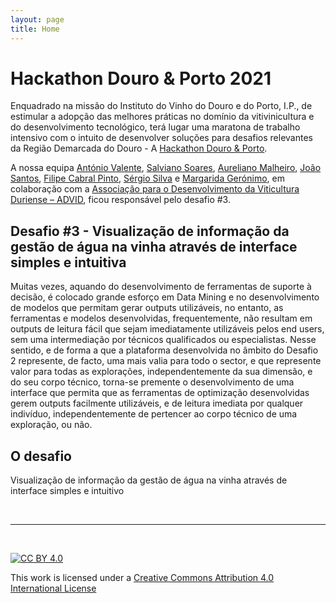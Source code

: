 ```yaml
---
layout: page
title: Home
---
```


Hackathon Douro & Porto 2021
========================

Enquadrado na missão do Instituto do Vinho do Douro e do Porto, I.P., de estimular a adopção das melhores práticas no domínio da vitivinicultura e do desenvolvimento tecnológico, terá lugar uma maratona de trabalho intensivo com o intuito de desenvolver soluções para desafios relevantes da Região Demarcada do Douro - A [Hackathon Douro & Porto](https://hackdouroeporto.com/).

<!-- A sessão de apresentação teve lugar no dia 11 de novembro de 2020, pelas 18h00 e foi trasmitida live no Facebook.

<iframe width="560" height="315" src="https://www.youtube.com/embed/u6_re17yoUk" frameborder="0" allow="accelerometer; autoplay; clipboard-write; encrypted-media; gyroscope; picture-in-picture" allowfullscreen></iframe>   -->   

    
    
A nossa equipa [António Valente](avalente@utad.pt), [Salviano Soares](salblues@utad.pt), [Aureliano Malheiro](amalheir@utad.pt), [João Santos](jsantos@utad.pt), [Filipe Cabral Pinto](filipe-c-pinto@alticelabs.com), [Sérgio Silva](spsantossilva@gmail.com) e [Margarida Gerónimo](guijeronimo@msn.com), em colaboração com a [Associação para o Desenvolvimento da Viticultura Duriense – ADVID](https://www.advid.pt/), ficou responsável pelo desafio #3. 

## Desafio #3 - Visualização de informação da gestão de água na vinha através de interface simples e intuitiva


Muitas vezes, aquando do desenvolvimento de ferramentas de suporte à decisão, é colocado grande esforço em Data Mining e no desenvolvimento de modelos que permitam gerar outputs utilizáveis, no entanto, as ferramentas e modelos desenvolvidas, frequentemente, não resultam em outputs de leitura fácil que sejam imediatamente utilizáveis pelos end users, sem uma intermediação por técnicos qualificados ou especialistas. Nesse sentido, e de forma a que a plataforma desenvolvida no âmbito do Desafio 2 represente, de facto, uma mais valia para todo o sector, e que represente valor para todas as explorações, independentemente da sua dimensão, e do seu corpo técnico, torna-se premente o desenvolvimento de uma interface que permita que as ferramentas de optimização desenvolvidas gerem outputs facilmente utilizáveis, e de leitura imediata por qualquer indivíduo, independentemente de pertencer ao corpo técnico de uma exploração, ou não. 

O desafio
--------------
Visualização de informação da gestão de água na vinha através de interface simples e intuitivo





<!-- A proposta apresentada pela nossa equipa tem dois grandes pontos:

1. [Projeto demonstrador](projeto.md) das potencialidades da tecnologia, e da mais-valia para a agricultura no Douro, consistindo em três gateways LoRaWAN e, sensores no terreno;

1. [Avaliação](simul.md) dos locais onde colocar as gateway de modo a cobrir uma grande parte das quintas do Douro, e respetivos respectivos custos.


<iframe width="560" height="315" src="https://www.youtube.com/embed/U12pQMDb9zc" frameborder="0" allow="accelerometer; autoplay; clipboard-write; encrypted-media; gyroscope; picture-in-picture" allowfullscreen></iframe>    

-->

     
     

&nbsp;

*** 

&nbsp;

[![CC BY 4.0](https://i.creativecommons.org/l/by/4.0/88x31.png)](http://creativecommons.org/licenses/by/4.0/)

This work is licensed under a [Creative Commons Attribution 4.0 International License](http://creativecommons.org/licenses/by/4.0/)
